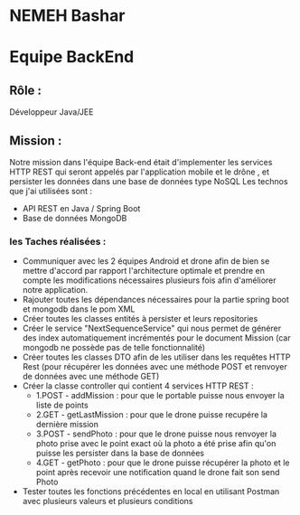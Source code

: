 # NEMEH Bashar

# Equipe BackEnd

## Rôle : 

Développeur Java/JEE

## Mission : 
Notre mission dans l'équipe Back-end était d'implementer les services HTTP REST qui seront appelés 
par l'application mobile et le drône , et persister les données dans une base de données type NoSQL
Les technos que j'ai utilisées sont :
* API REST en Java / Spring Boot
* Base de données MongoDB


### les Taches réalisées :
* Communiquer avec les 2 équipes Android et drone afin de bien se mettre d'accord par rapport l'architecture optimale et prendre en compte les modifications nécessaires plusieurs fois afin d'améliorer notre application.
* Rajouter toutes les dépendances nécessaires pour la partie spring boot et mongodb dans le pom XML
* Créer toutes les classes entités à persister et leurs repositories
* Créer le service "NextSequenceService" qui nous permet de générer des index automatiquement incrémentés pour le document Mission (car mongodb ne possède pas de telle fonctionnalité)
* Créer toutes les classes DTO afin de les utiliser dans les requêtes HTTP Rest (pour récupérer les données avec une méthode POST et renvoyer de données avec une méthode GET)
* Créer la classe controller qui contient 4 services HTTP REST :
  * 1.POST - addMission : pour que le portable puisse nous envoyer la liste de points
  * 2.GET - getLastMission : pour que le drone puisse recupére la dernière mission 
  * 3.POST - sendPhoto : pour que le drone puisse nous renvoyer la photo prise avec le point exact où la photo a été prise afin qu'on puisse les persister dans la base de données
  * 4.GET - getPhoto : pour que le drone puisse récupérer la photo et le point après recevoir une notification quand le drone fait son send Photo
* Tester toutes les fonctions précédentes en local en utilisant Postman avec plusieurs valeurs et plusieurs conditions


   
